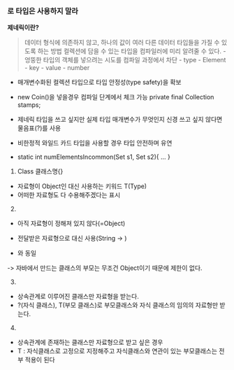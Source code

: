 ### 로 타입은 사용하지 말라

**제네릭이란?**
> 데이터 형식에 의존하지 않고, 하나의 값이 여러 다른 데이터 타입들을 가질 수 있도록 하는 방법
> 컬렉션에 담을 수 있는 타입을 컴파일러에 미리 알려줄 수 있다. - 엉뚱한 타입의 객체를 넣으려는 시도를 컴파일 과정에서 차단
> <T> - type <E> - Element <K> - key <V> - value <N> - number

* 매개변수화된 컬렉션 타입으로 타입 안정성(type safety)을 확보
* new Coin()을 넣을경우 컴파일 단계에서 체크 가능
  private final Collection<Stamp> stamps;

* 제네릭 타입을 쓰고 싶지만 실제 타입 매개변수가 무엇인지 신경 쓰고 싶지 않다면 물음표(?)를 사용
* 비한정적 와일드 카드 타입을 사용할 경우 타입 안전하며 유연
* static int numElementsIncommon(Set<?> s1, Set<?> s2){ ... }

1) Class 클래스명<T>{}
- 자료형이 Object인 대신 사용하는 키워드 T(Type)
- 어떠한 자료형도 다 수용해주겠다는 표시

2) <?>
- 아직 자료형이 정해져 있지 않다(=Object)
- 전달받은 자료형으로 대신 사용(String -> <String>)

- <? extends Object> 와 동일
-> 자바에서 만드는 클래스의 부모는 무조건 Object이기 때문에 제한이 없다.

3) <? extends T>
- 상속관계로 이루어진 클래스만 자료형을 받는다.
- ?(자식 클래스), T(부모 클래스)로 부모클래스와 자식 클래스의 임의의 자료형만 받는다.

4) <? super T>
- 상속관계에 존재하는 클래스만 자료형으로 받고 싶은 경우
- T : 자식클래스로 고정으로 지정해주고 자식클래스와 연관이 있는 부모클래스는 전부 적용이 된다
